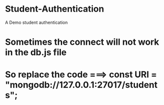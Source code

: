 # Student-Authentication
A Demo student authentication 


# Sometimes the connect will not work in the db.js file 

# So replace the code ===> const URI = "mongodb://127.0.0.1:27017/students";
